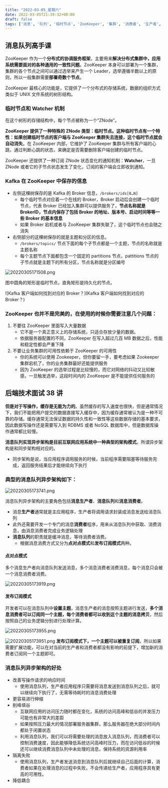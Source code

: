```yaml
---
title: "2022-03-05_星期六"
date: 2022-03-05T21:39:32+08:00
draft: false
tags: ['消息', '队列', '临时节点', 'ZooKeeper', '集群', '消费者', '生产者', '主题', '架构', '订阅']
---
```


## 消息队列高手课

ZooKeeper 作为一个**分布式的协调服务框架**，主要用来**解决分布式集群中，应用系统需要面对的各种通用的一致性问题**。ZooKeeper 本身可以部署为一个集群，集群的各个节点之间可以通过选举来产生一个 Leader，选举遵循半数以上的原则，所以一般集群需要**部署奇数个节点**。

ZooKeeper 最核心的功能是，它提供了一个分布式的存储系统，数据的组织方式类似于 UNIX 文件系统的树形结构。

### 临时节点和 Watcher 机制
在这个树形的存储结构中，每个节点被称为一个“ZNode”。

**ZooKeeper 提供了一种特殊的 ZNode 类型：临时节点。这种临时节点有一个特性：如果创建临时节点的客户端与 ZooKeeper 集群失去连接，这个临时节点就会自动消失**。在 ZooKeeper 内部，它维护了 ZooKeeper 集群与所有客户端的心跳，通过判断心跳的状态，来确定是否需要删除客户端创建的临时节点。


ZooKeeper 还提供了一种订阅 ZNode 状态变化的通知机制：**Watcher**，一旦 ZNode 或者它的子节点状态发生了变化，订阅的客户端会立即收到通知。

### Kafka 在 ZooKeeper 中保存的信息
- 左侧这棵树保存的是 Kafka 的 Broker 信息，`/brokers/ids[0…N]`
	- 每个临时节点对应着一个在线的 Broker，Broker 启动后会创建一个临时节点，代表 Broker 已经加入集群可以提供服务了，**节点名称就是 BrokerID，节点内保存了包括 Broker 的地址、版本号、启动时间等等一些 Broker 的基本信息**
	- 如果 Broker 宕机或者与 ZooKeeper 集群失联了，这个临时节点也会随之消失
- 右侧部分的这棵树保存的就是主题和分区的信息。
	- `/brokers/topics/` 节点下面的每个子节点都是一个主题，节点的名称就是主题名称
	- 每个主题节点下面都包含一个固定的 partitions 节点，pattitions 节点的子节点就是主题下的所有分区，节点名称就是分区编号

![20220305171508.png](20220305171508.png)

图中圆角的矩形是临时节点，直角矩形是持久化的节点。

![Kafka 客户端如何找到对应的 Broker？](Kafka 客户端如何找到对应的 Broker？)

### ZooKeeper 也并不是完美的，在使用的时候你需要注意几个问题：
1. 不要往 ZooKeeper 里面写入大量数据
	- 它不是一个真正意义上的存储系统，只适合存放少量的数据。
	- 依据服务器配置的不同，ZooKeeper 在写入超过几百 MB 数据之后，性能和稳定性都会严重下降
2. 不要让业务集群的可用性依赖于 ZooKeeper 的可用性
	- 你的系统可以使用 Zookeeper，但你要留一手，要考虑如果 Zookeeper 集群宕机了，你的业务集群最好还能提供服务
	- 因为 ZooKeeper 的选举过程是比较慢的，而它对网络的抖动又比较敏感，一旦触发选举，这段时间内的 ZooKeeper 是不能提供任何服务的

## 后端技术面试 38 讲

**但是对于写操作，缓存是无能为力的**。虽然缓存的写入速度也很快，但是通常情况下，我们不能把用户提交的数据直接写入缓存中，因为缓存通常被认为是一种不可靠的存储。缓存通常无法保证数据的持久性和一致性等这些数据存储的基本要求，因此数据写操作还是需要写入到 RDBMS 或者 NoSQL 数据库中，但是数据库操作通常都比较慢。

**消息队列实现异步架构是目前互联网应用系统中一种典型的架构模式**。所谓异步架构是和同步架构相对应的。
- 同步架构是说，当应用程序调用服务的时候，当前程序需要阻塞等待服务完成，返回服务结果后才能继续向下执行

### 典型的消息队列异步架构如下：

![20220305173741.png](20220305173741.png)

消息队列异步架构的主要角色包括**消息生产者**、**消息队列**和**消息消费者**。
- 消息**生产者**通常就是主应用程序，生产者将调用请求封装成消息发送给消息队列
- 此外还需要开发一个专门的消息**消费者**程序，用来从消息队列中获取、消费消息，由消息消费者完成业务逻辑处理
- **消息队列**的职责就是缓冲消息，等待消费者消费。
	- 根据消息消费方式又分为**点对点模式**和**发布订阅模式**两种。

#### 点对点模式

多个消息生产者向消息队列发送消息，多个消息消费者消费消息，每个消息只会被一个消息消费者消费。

![20220305173919.png](20220305173919.png)

#### 发布订阅模式

开发者可以在消息队列中**设置主题**，消息生产者的消息按照主题进行发送，**多个消息消费者可以订阅同一个主题，每个消费者都可以收到这个主题的消息拷贝**，然后按照自己的业务逻辑分别进行处理计算。

![20220305173955.png](20220305173955.png)

![20220305173951.png](20220305173951.png)
**发布订阅模式下，一个主题可以被重复订阅**，所以如果需要扩展功能，可以在对当前的生产者和消费者都没有影响的前提下，增加新的消费者订阅同一个主题即可。

### 消息队列异步架构的好处

- 改善写操作请求的响应时间
	- 使用消息队列，生产者应用程序只需要将消息发送到消息队列之后，就可以继续向下执行了，无需等待耗时的消息消费处理
- 更容易进行伸缩
- 削峰填谷
	- 互联网应用的访问压力随时都在变化，系统的访问高峰和低谷的并发压力可能也有非常大的差距
	- 如果按照压力最大的情况部署服务器集群，那么服务器在绝大部分时间内都处于闲置状态
	- 利用消息队列，我们可以将需要处理的消息放入消息队列，而消费者可以控制消费速度，因此能够降低系统访问高峰时压力，而在访问低谷的时候还可以继续消费消息队列中未处理的消息，保持系统的资源利用率
- 隔离失败
	- 使用消息队列，生产者发送消息到消息队列后就继续自己后面的计算，消费者如果在处理消息的过程中失败，不会传递给生产者，应用程序具有更高的可用性。
- 降低耦合
